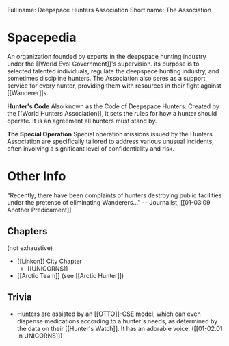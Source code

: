 Full name: Deepspace Hunters Association
Short name: The Association

# Spacepedia
An organization founded by experts in the deepspace hunting industry under the [[World Evol Government]]'s supervision. its purpose is to selected talented individuals, regulate the deepspace hunting industry, and sometimes discipline hunters. The Association also seres as a support service for every hunter, providing them with resources in their fight against [[Wanderer]]s.

**Hunter's Code**
Also known as the Code of Deepspace Hunters. Created by the [[World Hunters Association]], it sets the rules for how a hunter should operate. It is an agreement all hunters must stand by.

**The Special Operation**
Special operation missions issued by the Hunters Association are specifically tailored to address various unusual incidents, often involving a significant level of confidentiality and risk.

# Other Info

"Recently, there have been complaints of hunters destroying public facilities under the pretense of eliminating Wanderers..." -- Journalist, [[01-03.09 Another Predicament]]

## Chapters 
(not exhaustive)
* [[Linkon]] City Chapter
	* [[UNICORNS]]
* [[Arctic Team]] (see [[Arctic Hunter]])

## Trivia
* Hunters are assisted by an [[OTTO]]-CSE model, which can even dispense medications according to a hunter's needs, as determined by the data on their [[Hunter's Watch]]. It has an adorable voice. ([[01-02.01 In UNICORNS]])